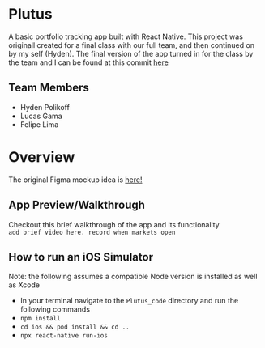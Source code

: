 # Plutus
A basic portfolio tracking app built with React Native. This project was originall created for a final class with our full team, and then continued on by my self (Hyden). The final version of the app turned in for the class by the team and I can be found at this commit [here](https://github.com/hydenp/Plutus/tree/8f8d8eaa368a7bc7f6529b54fa447442a599f798)

## Team Members
- Hyden Polikoff
- Lucas Gama
- Felipe Lima

# Overview
The original Figma mockup idea is [here!](https://www.figma.com/file/XxHy0nElpNcQqu0oRtdeTA/UI-Mockup?node-id=0%3A1)
## App Preview/Walkthrough
Checkout this brief walkthrough of the app and its functionality<br>
```add brief video here. record when markets open```

## How to run an iOS Simulator
Note: the following assumes a compatible Node version is installed as well as Xcode
- In your terminal navigate to the `Plutus_code` directory and run the following commands
- `npm install`
- `cd ios && pod install && cd ..` 
- `npx react-native run-ios`
